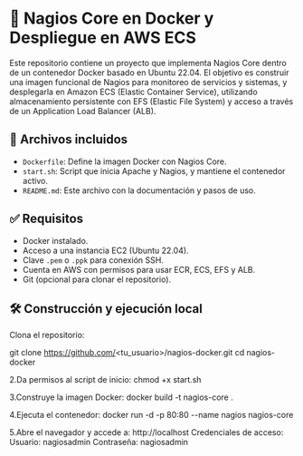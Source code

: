 # 🐳 Nagios Core en Docker y Despliegue en AWS ECS

Este repositorio contiene un proyecto que implementa Nagios Core dentro de un contenedor Docker basado en Ubuntu 22.04. El objetivo es construir una imagen funcional de Nagios para monitoreo de servicios y sistemas, y desplegarla en Amazon ECS (Elastic Container Service), utilizando almacenamiento persistente con EFS (Elastic File System) y acceso a través de un Application Load Balancer (ALB).

## 📁 Archivos incluidos

- `Dockerfile`: Define la imagen Docker con Nagios Core.
- `start.sh`: Script que inicia Apache y Nagios, y mantiene el contenedor activo.
- `README.md`: Este archivo con la documentación y pasos de uso.

## ✅ Requisitos

- Docker instalado.
- Acceso a una instancia EC2 (Ubuntu 22.04).
- Clave `.pem` o `.ppk` para conexión SSH.
- Cuenta en AWS con permisos para usar ECR, ECS, EFS y ALB.
- Git (opcional para clonar el repositorio).

## 🛠️ Construcción y ejecución local

Clona el repositorio:

git clone https://github.com/<tu_usuario>/nagios-docker.git
cd nagios-docker

2.Da permisos al script de inicio:
chmod +x start.sh

3.Construye la imagen Docker:
docker build -t nagios-core .

4.Ejecuta el contenedor:
docker run -d -p 80:80 --name nagios nagios-core

5.Abre el navegador y accede a:
http://localhost
Credenciales de acceso:
Usuario: nagiosadmin
Contraseña: nagiosadmin

